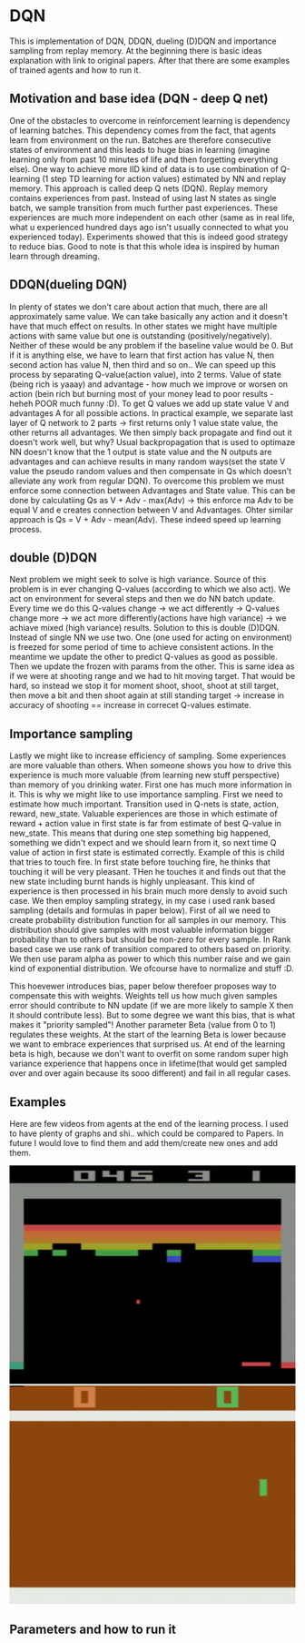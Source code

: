 # DQN
This is implementation of DQN, DDQN, dueling (D)DQN and importance sampling from replay memory. At the beginning there is basic ideas explanation with link to original papers. After that there are some examples of trained agents and how to run it.

## Motivation and base idea (DQN - deep Q net)
One of the obstacles to overcome in reinforcement learning is dependency of learning batches. This dependency comes from the fact, that agents learn from environment on the run. Batches are therefore consecutive states of environment and this leads to huge bias in learning (imagine learning only from past 10 minutes of life and then forgetting everything else). 
One way to achieve more IID kind of data is to use combination of Q-learning (1 step TD learning for action values) estimated by NN and replay memory. This approach is called deep Q nets (DQN). Replay memory contains experiences from past. Instead of using last N states as single batch, we sample transition from much further past experiences. These experiences are much more independent on each other (same as in real life, what u experienced hundred days ago isn't usually connected to what you experienced today). Experiments showed that this is indeed good strategy to reduce bias. Good to note is that this whole idea is inspired by human learn through dreaming.

## DDQN(dueling DQN)
In plenty of states we don't care about action that much, there are all approximately same value. We can take basically any action and it doesn't have that much effect on results. In other states we might have multiple actions with same value but one is outstanding (positively/negatively). Neither of these would be any problem if the baseline value would be 0. But if it is anything else, we have to learn that first action has value N, then second action has value N, then third and so on.. We can speed up this process by separating Q-value(action value), into 2 terms. Value of state (being rich is yaaay) and advantage - how much we improve or worsen on action (bein rich but burning most of your money lead to poor results - heheh POOR much funny :D). To get Q values we add up state value V and advantages A for all possible actions. In practical example, we separate last layer of Q network to 2 parts -> first returns only 1 value state value, the other returns all advantages. We then simply back propagate and find out it doesn't work well, but why? Usual backpropagation that is used to optimaze NN doesn't know that the 1 output is state value and the N outputs are advantages and can achieve results in many random ways(set the state V value the pseudo random values and then compensate in Qs which doesn't alleviate any work from regular DQN). To overcome this problem we must enforce some connection between Advantages and State value. This can be done by calculatiing Qs as V + Adv - max(Adv) -> this enforce ma Adv to be equal V and e creates connection between V and Advantages. Ohter similar approach is Qs = V + Adv - mean(Adv). These indeed speed up learning process.

## double (D)DQN
Next problem we might seek to solve is high variance. Source of this problem is in ever changing Q-values (according to which we also act). We act on environment for several steps and then we do NN batch update. Every time we do this Q-values change -> we act differently -> Q-values change more -> we act more differently(actions have high variance) -> we achiave mixed (high variance) results. Solution to this is double (D)DQN. Instead of single NN we use two. One (one used for acting on environment) is freezed for some period of time to achieve consistent actions. In the meantime we update the other to predict Q-values as good as possible. Then we update the frozen with params from the other. This is same idea as if we were at shooting range and we had to hit moving target. That would be hard, so instead we stop it for moment shoot, shoot, shoot at still target, then move a bit and then shoot again at still standing target -> increase in accuracy of shooting == increase in correcet Q-values estimate. 

## Importance sampling
Lastly we might like to increase efficiency of sampling. Some experiences are more valuable than others. When someone shows you how to drive this experience is much more valuable (from learning new stuff perspective) than memory of you drinking water. First one has much more information in it. This is why we might like to use importance sampling. First we need to estimate how much important. Transition used in Q-nets is state, action, reward, new_state. Valuable experiences are those in which estimate of reward + action value in first state is far from estimate of best Q-value in new_state. This means that during one step something big happened, something we didn't expect and we should learn from it, so next time Q value of action in first state is estimated correctly. Example of this is child that tries to touch fire. In first state before touching fire, he thinks that touching it will be very pleasant. THen he touches it and finds out that the new state including burnt hands is highly unpleasant. This kind of experience is then processed in his brain much more densly to avoid such case.
We then employ sampling strategy, in my case i used rank based sampling (details and formulas in paper below). First of all we need to create probability distribution function for all samples in our memory. This distribution should give samples with most valuable information bigger probability than to others but should be non-zero for every sample. In Rank based case we use rank of transition compared to others based on priority. We then use param alpha as power to which this number raise and we gain kind of exponential distribution. We ofcourse have to normalize and stuff :D.

This hoevewer introduces bias, paper below therefoer proposes way to compensate this with weights. Weights tell us how much given samples error should contribute to NN update (if we are more likely to sample X then it should contribute less). But to some degree we want this bias, that is what makes it "priority sampled"! Another parameter Beta (value from 0 to 1) regulates these weights. At the start of the learning Beta is lower because we want to embrace experiences that surprised us. At end of the learning beta is high, because we don't want to overfit on some random super high variance experience that happens once in lifetime(that would get sampled over and over again because its sooo different) and fail in all regular cases.

## Examples
Here are few videos from agents at the end of the learning process. I used to have plenty of graphs and shi.. which could be compared to Papers. In future I would love to find them and add them/create new ones and add them.

![breakout](https://github.com/DanielKarasek/DQN/blob/master/videos_readme/breakout.gif)
![pong](https://github.com/DanielKarasek/DQN/blob/master/videos_readme/pong.gif)


## Parameters and how to run it
